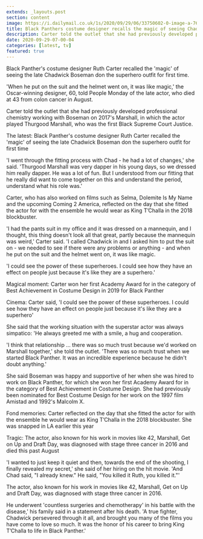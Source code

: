 ```yaml
---
extends: _layouts.post
section: content
image: https://i.dailymail.co.uk/1s/2020/09/29/06/33750602-0-image-a-76_1601357817337.jpg 
title: Black Panthers costume designer recalls the magic of seeing Chadwick Boseman don superhero outfit 
description: Carter told the outlet that she had previously developed professional chemistry working with Boseman on 2017s Marshall. 
date: 2020-09-29-07-00-04 
categories: [latest, tv] 
featured: true 
--- 
```

Black Panther's costume designer Ruth Carter recalled the 'magic' of seeing the late Chadwick Boseman don the superhero outfit for first time.

'When he put on the suit and the helmet went on, it was like magic,' the Oscar-winning designer, 60, told People Monday of the late actor, who died at 43 from colon cancer in August.

Carter told the outlet that she had previously developed professional chemistry working with Boseman on 2017's Marshall, in which the actor played Thurgood Marshall, who was the first Black Supreme Court Justice.

The latest: Black Panther's costume designer Ruth Carter recalled the 'magic' of seeing the late Chadwick Boseman don the superhero outfit for first time

'I went through the fitting process with Chad - he had a lot of changes,' she said. 'Thurgood Marshall was very dapper in his young days, so we dressed him really dapper. He was a lot of fun. But I understood from our fitting that he really did want to come together on this and understand the period, understand what his role was.'

Carter, who has also worked on films such as Selma, Dolemite Is My Name and the upcoming Coming 2 America, reflected on the day that she fitted the actor for with the ensemble he would wear as King T’Challa in the 2018 blockbuster.

'I had the pants suit in my office and it was dressed on a mannequin, and I thought, this thing doesn't look all that great, partly because the mannequin was weird,' Carter said. 'I called Chadwick in and I asked him to put the suit on - we needed to see if there were any problems or anything - and when he put on the suit and the helmet went on, it was like magic.

'I could see the power of these superheroes. I could see how they have an effect on people just because it's like they are a superhero.'

Magical moment: Carter won her first Academy Award for in the category of Best Achievement in Costume Design in 2019 for Black Panther 

Cinema: Carter said, 'I could see the power of these superheroes. I could see how they have an effect on people just because it's like they are a superhero'

She said that the working situation with the superstar actor was always simpatico: 'He always greeted me with a smile, a hug and cooperation.

'I think that relationship ... there was so much trust because we'd worked on Marshall together,' she told the outlet. 'There was so much trust when we started Black Panther. It was an incredible experience because he didn't doubt anything.'

She said Boseman was happy and supportive of her when she was hired to work on Black Panther, for which she won her first Academy Award for in the category of Best Achievement in Costume Design. She had previously been nominated for Best Costume Design for her work on the 1997 film Amistad and 1992's Malcolm X.

Fond memories: Carter reflected on the day that she fitted the actor for with the ensemble he would wear as King T’Challa in the 2018 blockbuster. She was snapped in LA earlier this year 

Tragic: The actor, also known for his work in movies like 42, Marshall, Get on Up and Draft Day, was diagnosed with stage three cancer in 2016 and died this past August 

'I wanted to just keep it quiet and then, towards the end of the shooting, I finally revealed my secret,' she said of her hiring on the hit movie. 'And Chad said, "I already knew." He said, "You killed it Ruth, you killed it."'

The actor, also known for his work in movies like 42, Marshall, Get on Up and Draft Day, was diagnosed with stage three cancer in 2016.

He underwent 'countless surgeries and chemotherapy' in his battle with the disease,' his family said in a statement after his death. 'A true fighter, Chadwick persevered through it all, and brought you many of the films you have come to love so much. It was the honor of his career to bring King T’Challa to life in Black Panther.' 

